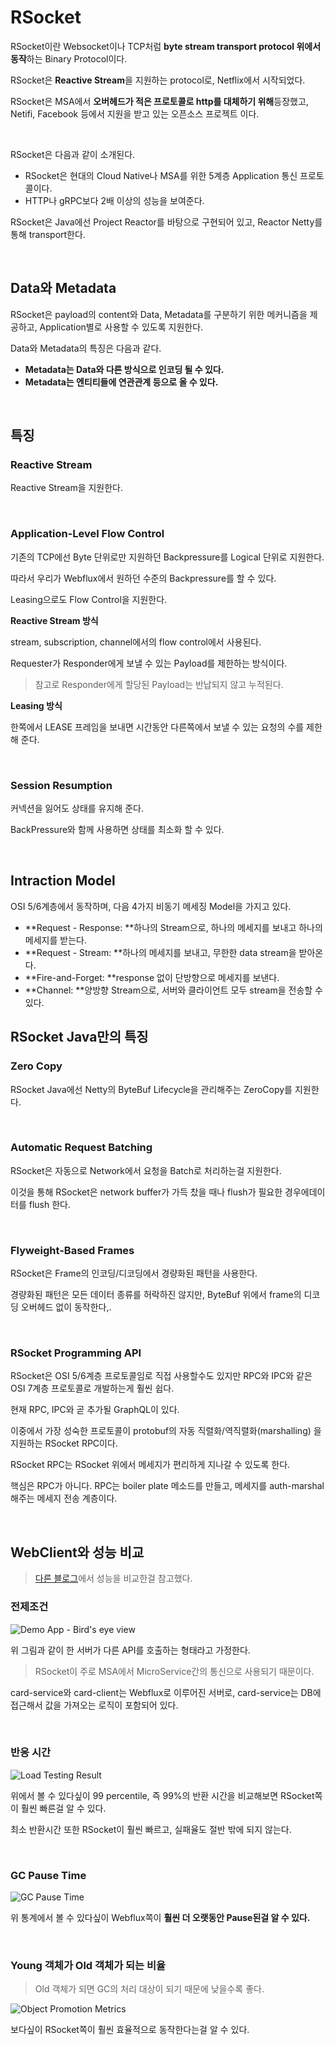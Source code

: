 # RSocket

RSocket이란 Websocket이나 TCP처럼 **byte stream transport protocol 위에서 동작**하는 Binary Protocol이다.

RSocket은 **Reactive Stream**을 지원하는 protocol로, Netflix에서 시작되었다.

RSocket은 MSA에서 **오버헤드가 적은 프로토콜로 http를 대체하기 위해**등장했고, Netifi, Facebook 등에서 지원을 받고 있는 오픈소스 프로젝트 이다.

<br>

RSocket은 다음과 같이 소개된다.

- RSocket은 현대의 Cloud Native나 MSA를 위한 5계층 Application 통신 프로토콜이다.
- HTTP나 gRPC보다 2배 이상의 성능을 보여준다.

RSocket은 Java에선 Project Reactor를 바탕으로 구현되어 있고, Reactor Netty를 통해 transport한다.

<br>

## Data와 Metadata

RSocket은 payload의 content와 Data, Metadata를 구분하기 위한 메커니즘을 제공하고, Application별로 사용할 수 있도록 지원한다.

Data와 Metadata의 특징은 다음과 같다.

- **Metadata는 Data와 다른 방식으로 인코딩 될 수 있다.**
- **Metadata는 엔티티들에 연관관계 등으로 올 수 있다.**



<br>

## 특징

### Reactive Stream

Reactive Stream을 지원한다.

<br>

### Application-Level Flow Control

기존의 TCP에선 Byte 단위로만 지원하던 Backpressure를 Logical 단위로 지원한다.

따라서 우리가 Webflux에서 원하던 수준의 Backpressure를 할 수 있다.

Leasing으로도 Flow Control을 지원한다.

**Reactive Stream 방식**

stream, subscription, channel에서의 flow control에서 사용된다.

Requester가 Responder에게 보낼 수 있는 Payload를 제한하는 방식이다.

> 참고로 Responder에게 할당된 Payload는 반납되지 않고 누적된다.

**Leasing 방식**

한쪽에서 LEASE 프레임을 보내면 시간동안 다른쪽에서 보낼 수 있는 요청의 수를 제한해 준다.

<br>

### Session Resumption

커넥션을 잃어도 상태를 유지해 준다.

BackPressure와 함께 사용하면 상태를 최소화 할 수 있다.

<br>

## Intraction Model

OSI 5/6계층에서 동작하며, 다음 4가지 비동기 메세징 Model을 가지고 있다.

- **Request - Response: **하나의 Stream으로, 하나의 메세지를 보내고 하나의 메세지를 받는다.
- **Request - Stream: **하나의 메세지를 보내고, 무한한 data stream을 받아온다.
- **Fire-and-Forget: **response 없이 단방향으로 메세지를 보낸다.
- **Channel: **양방향 Stream으로, 서버와 클라이언트 모두 stream을 전송할 수 있다.



## RSocket Java만의 특징

### Zero Copy

RSocket Java에선 Netty의 ByteBuf Lifecycle을 관리해주는 ZeroCopy를 지원한다.

<br>

### Automatic Request Batching

RSocket은 자동으로 Network에서 요청을 Batch로 처리하는걸 지원한다.

이것을 통해 RSocket은 network buffer가 가득 찼을 때나 flush가 필요한 경우에데이터를 flush 한다.

<br>

### Flyweight-Based Frames

RSocket은 Frame의 인코딩/디코딩에서 경량화된 패턴을 사용한다.

경량화된 패턴은 모든 데이터 종류를 허락하진 않지만, ByteBuf 위에서 frame의 디코딩 오버헤드 없이 동작한다,.

<br>

### RSocket Programming API

RSocket은 OSI 5/6계층 프로토콜임로 직접 사용할수도 있지만 RPC와 IPC와 같은 OSI 7계층 프로토콜로 개발하는게 훨씬 쉽다.

현재 RPC, IPC와 곧 추가될 GraphQL이 있다.

이중에서 가장 성숙한 프로토콜이 protobuf의 자동 직렬화/역직렬화(marshalling) 을 지원하는 RSocket RPC이다.

RSocket RPC는 RSocket 위에서 메세지가 편리하게 지나갈 수 있도록 한다.

핵심은 RPC가 아니다. RPC는 boiler plate 메소드를 만들고, 메세지를 auth-marshal 해주는 메세지 전송 계층이다.

<br>

## WebClient와 성능 비교

> [다른 블로그](https://www.dhaval-shah.com/performance-comparison-rsocket-webflux/?fbclid=IwAR30wKRC2nlyNoOSKdbu5krULopvYEPCgvEwvlDL_S4X3fdsjsgbaDAsvss)에서 성능을 비교한걸 참고했다.

### 전제조건

![Demo App - Bird's eye view](https://www.dhaval-shah.com/images/wp-content/uploads/2021/09/demo-app-view.png)

위 그림과 같이 한 서버가 다른 API를 호출하는 형태라고 가정한다.

> RSocket이 주로 MSA에서 MicroService간의 통신으로 사용되기 때문이다.

card-service와 card-client는 Webflux로 이루어진 서버로, card-service는 DB에 접근해서 값을 가져오는 로직이 포함되어 있다.

<br>

### 반응 시간

![Load Testing Result](https://www.dhaval-shah.com/images/wp-content/uploads/2021/09/gatling-result-comp.png)

위에서 볼 수 있다싶이 99 percentile, 즉 99%의 반환 시간을 비교해보면 RSocket쪽이 훨씬 빠른걸 알 수 있다.

최소 반환시간 또한 RSocket이 훨씬 빠르고, 실패율도 절반 밖에 되지 않는다.

<br>

### GC Pause Time

![GC Pause Time](https://www.dhaval-shah.com/images/wp-content/uploads/2021/09/gc-pause-time.png)

위 통계에서 볼 수 있다싶이 Webflux쪽이 **훨씬 더 오랫동안 Pause된걸 알 수 있다.**

<br>

### Young 객체가 Old 객체가 되는 비율

> Old 객체가 되면 GC의 처리 대상이 되기 때문에 낮을수록 좋다.

![Object Promotion Metrics](https://www.dhaval-shah.com/images/wp-content/uploads/2021/09/obj-promotion-metrics.png)

보다싶이 RSocket쪽이 훨씬 효율적으로 동작한다는걸 알 수 있다.
